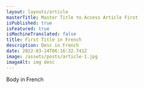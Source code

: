 ```yaml
---
layout: layouts/article
masterTitle: Master Title to Access Article First
isPublished: true
isFeatured: true
isMachineTranslated: false
title: First Title in French
description: Desc in French
date: 2022-03-14T06:16:32.741Z
image: /assets/posts/article-1.jpg
imageAlt: img desc
---
```


Body in French
